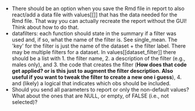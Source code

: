 - There should be an option when you save the Rmd file in report to also
react/add a data file with values[[]] that has the data needed for the Rmd file. That way you can actually recreate the report without the GUI! Think about how to do that.
- datafilters: each function should state in the summary if a filter was used and, if so, what the name of the filter is. See single\_mean. The 'key' for the filter is just the name of the dataset + the filter label. There may be multiple filters for a dataset. In values[[dataset\_filter]] there should be a list with 1. the filter name, 2. a description of the filter (e.g., males only), and 3. the code that creates the filter (**How does that code get applied? or is this just to augment the filter description. Also useful if you want to tweak the filter to create a new one i guess**), 4. and (likely) a logical that indicates which obs should be included.
- Should you send all parameters to report or only the non-default values? What about the ones that are NULL, or empty, of FALSE (i.e., not selected)?
